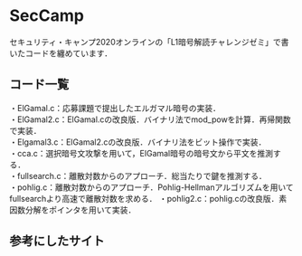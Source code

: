 # SecCamp

セキュリティ・キャンプ2020オンラインの「L1暗号解読チャレンジゼミ」で書いたコードを纏めています．  
## コード一覧
・ElGamal.c：応募課題で提出したエルガマル暗号の実装．  
・ElGamal2.c：ElGamal.cの改良版．バイナリ法でmod_powを計算．再帰関数で実装．    
・Elgamal3.c：ElGamal2.cの改良版．バイナリ法をビット操作で実装．   
・cca.c：選択暗号文攻撃を用いて，ElGamal暗号の暗号文から平文を推測する．  
・fullsearch.c：離散対数からのアプローチ．総当たりで鍵を推測する．  
・pohlig.c：離散対数からのアプローチ．Pohlig-Hellmanアルゴリズムを用いてfullsearchより高速で離散対数を求める．
・pohlig2.c：pohlig.cの改良版．素因数分解をポインタを用いて実装．


## 参考にしたサイト  
